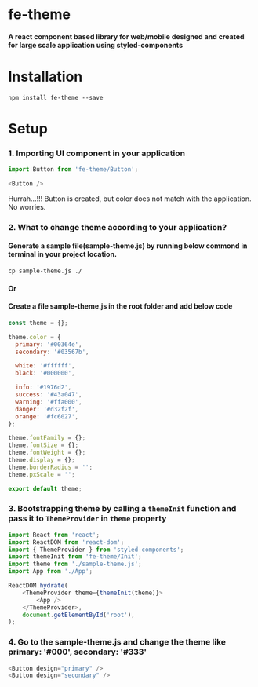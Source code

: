 # fe-theme

   #### A react component based library for web/mobile designed and created for large scale application using styled-components

# Installation

    npm install fe-theme --save

# Setup

### 1. Importing UI component in your application
```js
import Button from 'fe-theme/Button';
```

```js
<Button />
```
Hurrah...!!! Button is created, but color does not match with the application. No worries.
  

### 2. What to change theme according to your application?
#### Generate a sample file(sample-theme.js) by running below commond in terminal in your project location.

```cp sample-theme.js ./```

#### Or

#### Create a file sample-theme.js in the root folder and add below code
```js
const theme = {};

theme.color = {
  primary: '#00364e',
  secondary: '#03567b',

  white: '#ffffff',
  black: '#000000',

  info: '#1976d2',
  success: '#43a047',
  warning: '#ffa000',
  danger: '#d32f2f',
  orange: '#fc6027',
};

theme.fontFamily = {};
theme.fontSize = {};
theme.fontWeight = {};
theme.display = {};
theme.borderRadius = '';
theme.pxScale = '';

export default theme;
```


### 3. Bootstrapping theme by calling a ```themeInit```  function and pass it to ```ThemeProvider``` in ```theme``` property

```js
import React from 'react';
import ReactDOM from 'react-dom';
import { ThemeProvider } from 'styled-components';
import themeInit from 'fe-theme/Init';
import theme from './sample-theme.js';
import App from './App';

ReactDOM.hydrate(
    <ThemeProvider theme={themeInit(theme)}>
        <App />
    </ThemeProvider>,
    document.getElementById('root'),
);
```

### 4. Go to the sample-theme.js and change the theme like primary: '#000', secondary: '#333'
```js
<Button design="primary" />
<Button design="secondary" />
```


